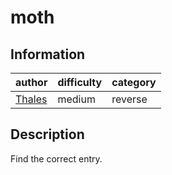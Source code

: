 # moth

## Information
| author                       | difficulty | category |
|------------------------------|------------|----------|
| [Thales](https://thalium.re) | medium     | reverse  |

## Description
Find the correct entry.